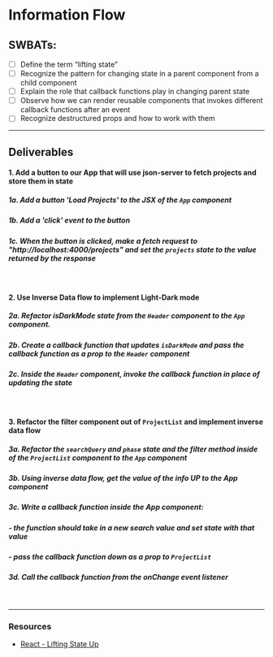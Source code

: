 # Information Flow

## SWBATs:

- [ ] Define the term “lifting state”
- [ ] Recognize the pattern for changing state in a parent component from a child component
- [ ] Explain the role that callback functions play in changing parent state
- [ ] Observe how we can render reusable components that invokes different callback functions after an event
- [ ] Recognize destructured props and how to work with them

---

## Deliverables

#### 1. Add a button to our App that will use json-server to fetch projects and store them in state

##### 1a. Add a button 'Load Projects' to the JSX of the `App` component

##### 1b. Add a 'click' event to the button

##### 1c. When the button is clicked, make a fetch request to "http://localhost:4000/projects" and set the `projects` state to the value returned by the response
<br />

#### 2. Use Inverse Data flow to implement Light-Dark mode

##### 2a. Refactor isDarkMode state from the `Header` component to the `App` component.

##### 2b. Create a callback function that updates `isDarkMode` and pass the callback function as a prop to the `Header` component

##### 2c.  Inside the `Header` component, invoke the callback function in place of updating the state

<br />

#### 3. Refactor the filter component out of `ProjectList` and implement inverse data flow

##### 3a. Refactor the `searchQuery` and `phase` state and the filter method inside of the `ProjectList` component to the `App` component

##### 3b. Using inverse data flow, get the value of the info UP to the App component

##### 3c. Write a callback function inside the App component:

  ##### - the function should take in a new search value and set state with that value

  ##### - pass the callback function down as a prop to `ProjectList`

##### 3d. Call the callback function from the onChange event listener

<br />

--- 
### Resources
- [React - Lifting State Up](https://reactjs.org/docs/lifting-state-up.html)